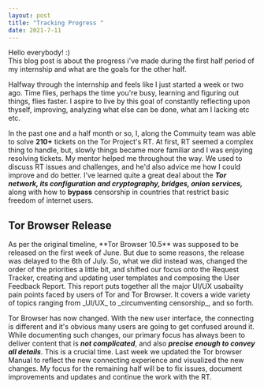 ```yaml
---
layout: post
title: "Tracking Progress "
date: 2021-7-11
---
```

Hello everybody! :)<br>
This blog post is about the progress i've made during the first half period of my internship and what are the goals for the other half.

Halfway through the internship and feels like I just started a week or two ago. Time flies, perhaps the time you're busy, learning and figuring out things, flies faster. I aspire to live by this goal of constantly reflecting upon thyself, improving, analyzing what else can be done, what am I lacking etc etc.

In the past one and a half month or so, I, along the Commuity team was able to solve **210+** tickets on the Tor Project's RT. At first, RT seemed a complex thing to handle, but, slowly things became more familiar and I was enjoying resolving tickets. My mentor helped me throughout the way. We used to discuss RT issues and challenges, and he'd also advice me how I could improve and do better. I've learned quite a great deal about the _**Tor network, its configuration and cryptography, bridges, onion services,**_ along with how to **bypass** censorship in countries that restrict basic freedom of internet users.


<h2><b>Tor Browser Release</b></h2> 
As per the original timeline, **Tor Browser 10.5** was supposed to be released on the first week of June. But due to some reasons, the release was delayed to the 6th of July. So, what we did instead was, changed the order of the priorities a little bit, and shifted our focus onto the Request Tracker, 
creating and updating user templates and composing the User Feedback Report. This report puts together all the major UI/UX usabailty pain points faced by users of Tor and Tor Browser. It covers a wide variety of topics ranging from _UI/UX_ to _circumventing censorship_, and so forth. 

Tor Browser has now changed. With the new user interface, the connecting is different and it's obvious many users are going to get confused around it. While documenting such changes, our primary focus has always been to deliver content that is **_not complicated_**, and also _**precise enough to convey all details**_. This is a crucial time. Last week we updated the Tor browser Manual to reflect the new connecting experience and visualized the new changes. My focus for the remaining half will be to fix issues, document improvements and updates and continue the work with the RT.
